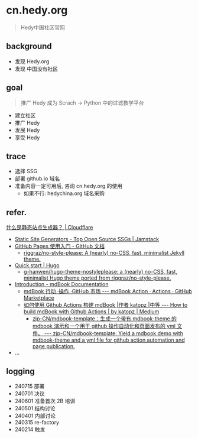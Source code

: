 # cn.hedy.org
> Hedy中国社区官网

## background

- 发现 Hedy.org
- 发现 中国没有社区


## goal
> 推广 Hedy 成为 Scrach -> Python 中的过滤教学平台


- 建立社区
- 推广 Hedy
- 发展 Hedy 
- 享受 Hedy 


## trace

- 选择 SSG
- 部署 github.io 域名
- 准备内容一定可用后, 咨询 cn.hedy.org 的使用
    - 如果不行: hedychina.org 域名采购


## refer.

[什么是静态站点生成器？ | Cloudflare](https://www.cloudflare.com/zh-cn/learning/performance/static-site-generator/)

- [Static Site Generators - Top Open Source SSGs | Jamstack](https://jamstack.org/generators/)
- [GitHub Pages 使用入门 - GitHub 文档](https://docs.github.com/zh/pages/getting-started-with-github-pages/about-github-pages)
    + [riggraz/no-style-please: A (nearly) no-CSS, fast, minimalist Jekyll theme.](https://github.com/riggraz/no-style-please)
- [Quick start | Hugo](https://gohugo.io/getting-started/quick-start/)
    + [g-hanwen/hugo-theme-nostyleplease: a (nearly) no-CSS, fast, minimalist Hugo theme ported from riggraz/no-style-please.](https://github.com/g-hanwen/hugo-theme-nostyleplease?tab=readme-ov-file)
- [Introduction - mdBook Documentation](https://rust-lang.github.io/mdBook/format/configuration/renderers.html)
    + [mdBook 行动 ·操作 ·GitHub 市场 --- mdBook Action · Actions · GitHub Marketplace](https://raw.githubusercontent.com/peaceiris/actions-mdbook/main/images/ogp.jpg)
    + [如何使用 Github Actions 构建 mdBook |作者 katopz |中等 --- How to build mdBook with Github Actions | by katopz | Medium](https://katopz.medium.com/how-to-build-mdbook-with-github-actions-eb9899e55d7e)
        + [zjp-CN/mdbook-template：生成一个带有 mdbook-theme 的 mdbook 演示和一个用于 github 操作自动化和页面发布的 yml 文件。 --- zjp-CN/mdbook-template: Yield a mdbook demo with mdbook-theme and a yml file for github action automation and page publication.](https://github.com/zjp-CN/mdbook-template?tab=readme-ov-file)
- ...

## logging

- 240715 部署
- 240701 决议
- 240601 准备首次 2B 培训
- 240501 结构讨论
- 240401 内部讨论
- 240315 re-factory
- 240214 触发